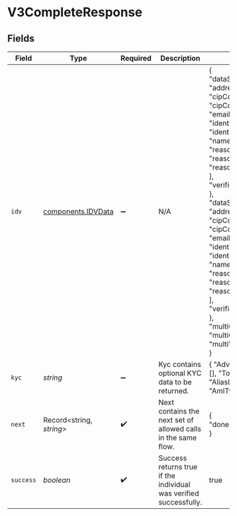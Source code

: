 # V3CompleteResponse


## Fields

| Field                                                                                                                                                                                                                                                                                                                                                                                                                                                                                             | Type                                                                                                                                                                                                                                                                                                                                                                                                                                                                                              | Required                                                                                                                                                                                                                                                                                                                                                                                                                                                                                          | Description                                                                                                                                                                                                                                                                                                                                                                                                                                                                                       | Example                                                                                                                                                                                                                                                                                                                                                                                                                                                                                           |
| ------------------------------------------------------------------------------------------------------------------------------------------------------------------------------------------------------------------------------------------------------------------------------------------------------------------------------------------------------------------------------------------------------------------------------------------------------------------------------------------------- | ------------------------------------------------------------------------------------------------------------------------------------------------------------------------------------------------------------------------------------------------------------------------------------------------------------------------------------------------------------------------------------------------------------------------------------------------------------------------------------------------- | ------------------------------------------------------------------------------------------------------------------------------------------------------------------------------------------------------------------------------------------------------------------------------------------------------------------------------------------------------------------------------------------------------------------------------------------------------------------------------------------------- | ------------------------------------------------------------------------------------------------------------------------------------------------------------------------------------------------------------------------------------------------------------------------------------------------------------------------------------------------------------------------------------------------------------------------------------------------------------------------------------------------- | ------------------------------------------------------------------------------------------------------------------------------------------------------------------------------------------------------------------------------------------------------------------------------------------------------------------------------------------------------------------------------------------------------------------------------------------------------------------------------------------------- |
| `idv`                                                                                                                                                                                                                                                                                                                                                                                                                                                                                             | [components.IDVData](../../models/components/idvdata.md)                                                                                                                                                                                                                                                                                                                                                                                                                                          | :heavy_minus_sign:                                                                                                                                                                                                                                                                                                                                                                                                                                                                                | N/A                                                                                                                                                                                                                                                                                                                                                                                                                                                                                               | {<br/>"dataSource1": {<br/>"address": "address",<br/>"cipConfidence": "cipConfidence",<br/>"email": "email",<br/>"identifiers": "identifiers",<br/>"name": "name",<br/>"reasonCodes": [<br/>"reasonCodes",<br/>"reasonCodes"<br/>],<br/>"verified": true<br/>},<br/>"dataSource2": {<br/>"address": "address",<br/>"cipConfidence": "cipConfidence",<br/>"email": "email",<br/>"identifiers": "identifiers",<br/>"name": "name",<br/>"reasonCodes": [<br/>"reasonCodes",<br/>"reasonCodes"<br/>],<br/>"verified": true<br/>},<br/>"multiCIPConfidence": "multiCIPConfidence",<br/>"multiVerified": true<br/>} |
| `kyc`                                                                                                                                                                                                                                                                                                                                                                                                                                                                                             | *string*                                                                                                                                                                                                                                                                                                                                                                                                                                                                                          | :heavy_minus_sign:                                                                                                                                                                                                                                                                                                                                                                                                                                                                                | Kyc contains optional KYC data to be returned.                                                                                                                                                                                                                                                                                                                                                                                                                                                    | { "AdverseMediaList": [], "TotalHits": 9, "AliasList": [], "AmlTypeLists":[] }                                                                                                                                                                                                                                                                                                                                                                                                                    |
| `next`                                                                                                                                                                                                                                                                                                                                                                                                                                                                                            | Record<string, *string*>                                                                                                                                                                                                                                                                                                                                                                                                                                                                          | :heavy_check_mark:                                                                                                                                                                                                                                                                                                                                                                                                                                                                                | Next contains the next set of allowed calls in the same flow.                                                                                                                                                                                                                                                                                                                                                                                                                                     | {<br/>"done": null<br/>}                                                                                                                                                                                                                                                                                                                                                                                                                                                                          |
| `success`                                                                                                                                                                                                                                                                                                                                                                                                                                                                                         | *boolean*                                                                                                                                                                                                                                                                                                                                                                                                                                                                                         | :heavy_check_mark:                                                                                                                                                                                                                                                                                                                                                                                                                                                                                | Success returns true if the individual was verified successfully.                                                                                                                                                                                                                                                                                                                                                                                                                                 | true                                                                                                                                                                                                                                                                                                                                                                                                                                                                                              |